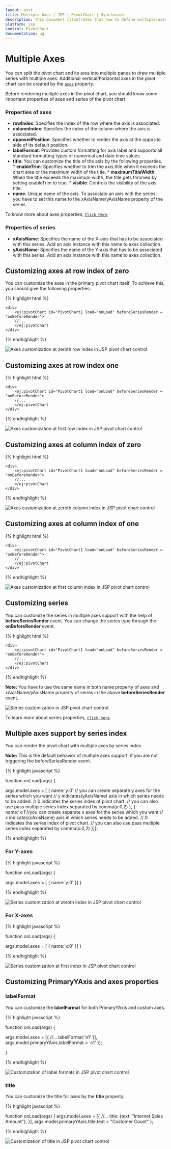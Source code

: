 ```yaml
---
layout: post
title: Multiple-Axes | JSP | PivotChart | Syncfusion
description: This document illustrates that how to define multiple-axes and its properties in JSP PivotChart control
platform: jsp
control: PivotChart
documentation: ug
---
```


# Multiple Axes

You can split the pivot chart and its area into multiple panes to draw multiple series with multiple axes. Additional vertical/horizontal axes in the pivot chart can be created by the [`axes`](/api/js/ejpivotchart#members:axes) property.

Before rendering multiple axes in the pivot chart, you should know some important properties of axes and series of the pivot chart.

### Properties of axes

* **rowIndex**: Specifies the index of the row where the axis is associated.
* **columnIndex**: Specifies the index of the column where the axis is associated.
* **opposedPosition**: Specifies whether to render the axis at the opposite side of its default position.
* **labelFormat**: Provides custom formatting for axis label and supports all standard formatting types of numerical and date time values.
* **title**: You can customize the title of the axis by the following properties.
       * **enableTrim**: Specifies whether to trim the axis title when it exceeds the chart area or the maximum width of the title.
       * **maximumTitleWidth**: When the title exceeds the maximum width, the title gets trimmed by setting enableTrim to true.
       * **visible**: Controls the visibility of the axis title.
* **name**: Unique name of the axis. To associate an axis with the series, you have to set this name to the xAxisName/yAxisName property of the series.

To know more about axes properties, [`Click Here`](https://help.syncfusion.com/api/js/ejchart#members:axes)

### Properties of series

* **xAxisName**: Specifies the name of the X-axis that has to be associated with this series. Add an axis instance with this name to axes collection.
* **yAxisName**: Specifies the name of the Y-axis that has to be associated with this series. Add an axis instance with this name to axes collection.

## Customizing axes at row index of zero
You can customize the axes in the primary pivot chart itself. To achieve this, you should give the following properties:

{% highlight html %}

	<div>
		<ej:pivotChart id="PivotChart1 load="onLoad" beforeSeriesRender = "onBeforeRender">
		//...
		</ej:pivotChart
	</div>
<script type="text/javascript">
		function onLoad(args) {
			//...
			args.model.primaryYAxis.labelFormat = "c";
      args.model.axes= [{ rowIndex: 0,
                          name: 'yAxisConfig',
                          //…
                       }]
	                	}


    function onBeforeRender(args) {
      for (var i = 0; i < args.series.length; i++) {
         if (args.series[i].name.indexOf("Australia") != -1) {
            args.series[i].yAxisName = "yAxisConfig";
            args.series[i].type = "line";
        }
      }
     return args;
   }
</script>

{% endhighlight %}

![Axes customization at zeroth row index in JSP pivot chart control](Multiple_Axes_images/rowIndex_zero.png)

## Customizing axes at row index one

{% highlight html %}

	<div>
		<ej:pivotChart id="PivotChart1 load="onLoad" beforeSeriesRender = "onBeforeRender">
		//...
		</ej:pivotChart
	</div>
<script type="text/javascript">
		function onLoad(args) {
			//...
			args.model.primaryYAxis.labelFormat = "c";
      args.model.axes= [{ rowIndex: 1,
                          name: 'yAxisConfig',
                          //…
                       }]
	                	}


    function onBeforeRender(args) {
      for (var i = 0; i < args.series.length; i++) {
         if (args.series[i].name.indexOf("Australia") != -1) {
            args.series[i].yAxisName = "yAxisConfig";
            args.series[i].type = "line";
        }
      }
     return args;
   }
</script>

{% endhighlight %}

![Axes customization at first row index in JSP pivot chart control](Multiple_Axes_images/rowIndex_one.png)

## Customizing axes at column index of zero

{% highlight html %}

	<div>
		<ej:pivotChart id="PivotChart1 load="onLoad" beforeSeriesRender = "onBeforeRender">
		//...
		</ej:pivotChart
	</div>
<script type="text/javascript">
		function onLoad(args) {
			//...
			args.model.primaryYAxis.labelFormat = "c";
      args.model.axes= [{ columnIndex: 0,
                          name: 'xAxisConfig',
                          //…
                       }]
	                	}

    function onBeforeRender(args) {
       for (var i = 0; i < args.series.length; i++) {
          if (args.series[i].name.indexOf("Australia") != -1) {
             args.series[i].xAxisName = "xAxisConfig";
             args.series[i].type = "line";
          }
       }
    return args;
   }
</script>

{% endhighlight %}

![Axes customization at zeroth column index in JSP pivot chart control](Multiple_Axes_images/columnindex_zero.png)

## Customizing axes at column index of one

{% highlight html %}

	<div>
		<ej:pivotChart id="PivotChart1 load="onLoad" beforeSeriesRender = "onBeforeRender">
		//...
		</ej:pivotChart
	</div>
<script type="text/javascript">
		function onLoad(args) {
			//...
			args.model.primaryYAxis.labelFormat = "c";
      args.model.axes= [{ columnIndex: 1,
                          name: 'xAxisConfig',
                          //…
                       }]
	                	}

   function onBeforeRender(args) {
      for (var i = 0; i < args.series.length; i++) {
         if (args.series[i].name.indexOf("Australia") != -1) {
            args.series[i].xAxisName = "xAxisConfig";
            args.series[i].type = "line";
        }
      }
    return args;
   }
</script>

{% endhighlight %}

![Axes customization at first column index in JSP pivot chart control](Multiple_Axes_images/columnindex_one.png)

## Customizing series
You can customize the series in multiple axes support with the help of **beforeSeriesRender** event. You can change the series type through the **onBeforeRender** event.

{% highlight html %}

	<div>
		<ej:pivotChart id="PivotChart1 load="onLoad" beforeSeriesRender = "onBeforeRender">
		//...
		</ej:pivotChart
	</div>
<script type="text/javascript">
		function onLoad(args) {
			//...
			args.model.primaryYAxis.labelFormat = "c";
      args.model.axes = [{
                          name: 'yAxisConfig',
                          //…
                       }]
	                	}

   function onBeforeRender(args) {
      for (var i = 0; i < args.series.length; i++) {
        if (args.series[i].name.indexOf("Australia") != -1) {
            args.series[i].yAxisName = "yAxisConfig";
            args.series[i].type = "line";
        }
      }
    return args;
   }
</script>

{% endhighlight %}

**Note:** You have to use the same name in both name property of axes and xAxisName/yAxisName property of series in the above **beforeSeriesRender** event.

![Series customization in JSP pivot chart control](Multiple_Axes_images/customize_series.png)

To learn more about series properties, [`click here`](https://help.syncfusion.com/api/js/ejchart#members:series).


## Multiple axes support by series index

You can render the pivot chart with multiple axes by series index.

**Note:** This is the default behavior of multiple axes support, if you are not triggering the beforeSeriesRender event.

{% highlight javascript %}

function onLoad(args) {

args.model.axes = [
   {
     name:'y:0' // you can create separate y axes for the series which you want
                  // y indicates(yAxisName) axis in which series needs to be added.
                  // 0 indicates the series index of pivot chart.
                  // you can also use pass multiple series index separated by comma(y:0,2)
   },
   {
     name:'x:1'//you can create separate x axes for the series which you want
              // x indicates(xAxisName) axis in which series needs to be added.
              // 0 indicates the series index of pivot chart.
              // you can also use pass multiple series index separated by comma(x:0,2)
   }]};

{% endhighlight %}

### For Y-axes

{% highlight javascript %}

function onLoad(args) {

   args.model.axes = [
      {
       name:'y:0'
      }]
   }

{% endhighlight %}

![Series customization at zeroth index in JSP pivot chart control](Multiple_Axes_images/seriesindex_zero.png)

### For X-axes

{% highlight javascript %}

function onLoad(args) {

   args.model.axes = [
      {
       name:'x:0'
      }]
    }

{% endhighlight %}

![Series customization at first index in JSP pivot chart control](Multiple_Axes_images/seriesindex_one.png)

## Customizing PrimaryYAxis and axes properties

### labelFormat
You can customize the **labelFormat** for both PrimaryYAxis and custom axes.

{% highlight javascript %}

function onLoad(args) {

   args.model.axes = [{
         //…
         labelFormat:'n1'
    }],
    args.model.primaryYAxis.labelFormat = 'c1'
  });

 }

{% endhighlight %}

![Customization of label formats in JSP pivot chart control](Multiple_Axes_images/label_formats.png)

### title
You can customize the title for axes by the **title** property.

{% highlight javascript %}

function onLoad(args) {
   args.model.axes = [{
            //…
            title: {text: "Internet Sales Amount"},
     }],
     args.model.primaryYAxis.title.text = "Customer Count"
};

{% endhighlight %}

![Customization of title in JSP pivot chart control](Multiple_Axes_images/title.png)










